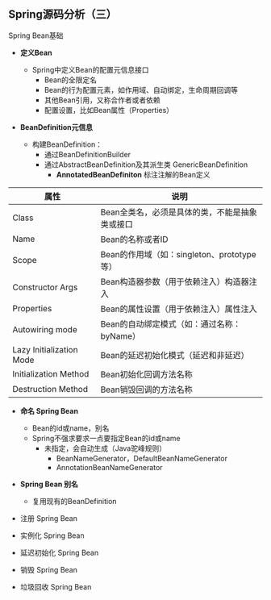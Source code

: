 ## Spring源码分析（三）

Spring Bean基础

- **定义Bean**
  - Spring中定义Bean的配置元信息接口
    - Bean的全限定名
    - Bean的行为配置元素，如作用域、自动绑定，生命周期回调等
    - 其他Bean引用，又称合作者或者依赖
    - 配置设置，比如Bean属性（Properties）



- **BeanDefinition元信息**
  - 构建BeanDefinition：
    - 通过BeanDefinitionBuilder
    - 通过AbstractBeanDefinition及其派生类 GenericBeanDefinition
      - **AnnotatedBeanDefiniton** 标注注解的Bean定义

| 属性                     | 说明                                           |
| ------------------------ | ---------------------------------------------- |
| Class                    | Bean全类名，必须是具体的类，不能是抽象类或接口 |
| Name                     | Bean的名称或者ID                               |
| Scope                    | Bean的作用域（如：singleton、prototype等）     |
| Constructor Args         | Bean构造器参数（用于依赖注入）构造器注入       |
| Properties               | Bean的属性设置（用于依赖注入）属性注入         |
| Autowiring mode          | Bean的自动绑定模式（如：通过名称：byName）     |
| Lazy Initialization Mode | Bean的延迟初始化模式（延迟和非延迟）           |
| Initialization Method    | Bean初始化回调方法名称                         |
| Destruction Method       | Bean销毁回调的方法名称                         |



- **命名 Spring Bean**
  - Bean的id或name，别名
  - Spring不强求要求一点要指定Bean的id或name
    - 未指定，会自动生成（Java驼峰规则）
      - BeanNameGenerator，DefaultBeanNameGenerator
      - AnnotationBeanNameGenerator



- **Spring Bean 别名**

  - 复用现有的BeanDefinition

  



- 注册 Spring Bean







- 实例化 Spring Bean





- 延迟初始化 Spring Bean





- 销毁 Spring Bean



- 垃圾回收 Spring Bean